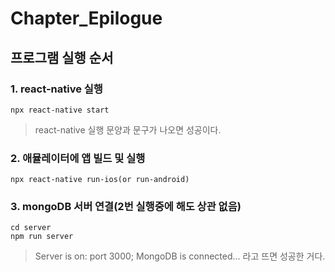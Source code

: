 # Chapter_Epilogue

## 프로그램 실행 순서

### 1. react-native 실행
```npx react-native start```
> react-native 실행 문양과 문구가 나오면 성공이다.

### 2. 애뮬레이터에 앱 빌드 및 실행
```npx react-native run-ios(or run-android)```

### 3. mongoDB 서버 연결(2번 실행중에 해도 상관 없음)
```
cd server
npm run server
```
> Server is on: port 3000; MongoDB is connected...
> 라고 뜨면 성공한 거다.
